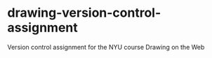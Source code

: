# drawing-version-control-assignment
Version control assignment for the NYU course Drawing on the Web
